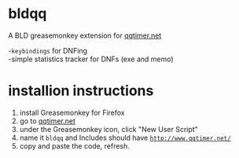 bldqq
=====

A BLD greasemonkey extension for <a href="http://www.qqtimer.net/">qqtimer.net</a>

-<code>keybindings</code> for DNFing<br>
-simple statistics tracker for DNFs (exe and memo)

installion instructions
=====
1. install Greasemonkey for Firefox<br>
2. go to <a href="http://www.qqtimer.net/">qqtimer.net</a><br>
3. under the Greasemonkey icon, click "New User Script"<br>
4. name it <code>bldqq</code> and Includes should have <code>http://www.qqtimer.net/</code><br>
5. copy and paste the code, refresh.

